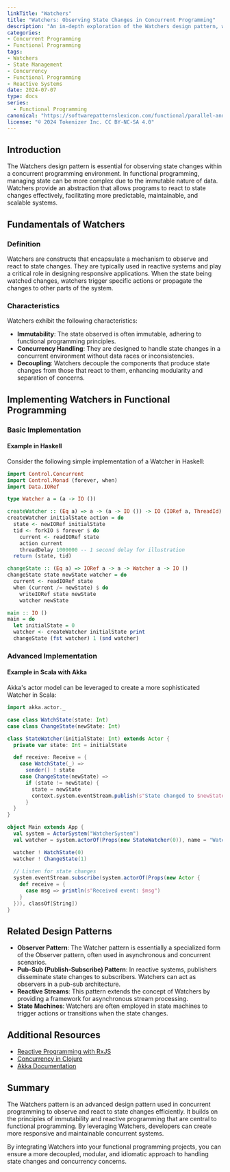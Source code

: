 ```yaml
---
linkTitle: "Watchers"
title: "Watchers: Observing State Changes in Concurrent Programming"
description: "An in-depth exploration of the Watchers design pattern, which allows functional programs to observe state changes in concurrent environments, ensuring reactive and responsive systems."
categories:
- Concurrent Programming
- Functional Programming
tags:
- Watchers
- State Management
- Concurrency
- Functional Programming
- Reactive Systems
date: 2024-07-07
type: docs
series:
  - Functional Programming
canonical: "https://softwarepatternslexicon.com/functional/parallel-and-concurrent-programming-patterns/concurrency/watchers"
license: "© 2024 Tokenizer Inc. CC BY-NC-SA 4.0"
---
```



## Introduction

The Watchers design pattern is essential for observing state changes within a concurrent programming environment. In functional programming, managing state can be more complex due to the immutable nature of data. Watchers provide an abstraction that allows programs to react to state changes effectively, facilitating more predictable, maintainable, and scalable systems.

## Fundamentals of Watchers

### Definition

Watchers are constructs that encapsulate a mechanism to observe and react to state changes. They are typically used in reactive systems and play a critical role in designing responsive applications. When the state being watched changes, watchers trigger specific actions or propagate the changes to other parts of the system.

### Characteristics

Watchers exhibit the following characteristics:
- **Immutability**: The state observed is often immutable, adhering to functional programming principles.
- **Concurrency Handling**: They are designed to handle state changes in a concurrent environment without data races or inconsistencies.
- **Decoupling**: Watchers decouple the components that produce state changes from those that react to them, enhancing modularity and separation of concerns.

## Implementing Watchers in Functional Programming

### Basic Implementation

#### Example in Haskell

Consider the following simple implementation of a Watcher in Haskell:

```haskell
import Control.Concurrent
import Control.Monad (forever, when)
import Data.IORef

type Watcher a = (a -> IO ())

createWatcher :: (Eq a) => a -> (a -> IO ()) -> IO (IORef a, ThreadId)
createWatcher initialState action = do
  state <- newIORef initialState
  tid <- forkIO $ forever $ do
    current <- readIORef state
    action current
    threadDelay 1000000 -- 1 second delay for illustration
  return (state, tid)

changeState :: (Eq a) => IORef a -> a -> Watcher a -> IO ()
changeState state newState watcher = do
  current <- readIORef state
  when (current /= newState) $ do
    writeIORef state newState
    watcher newState

main :: IO ()
main = do
  let initialState = 0
  watcher <- createWatcher initialState print
  changeState (fst watcher) 1 (snd watcher)

```

### Advanced Implementation

#### Example in Scala with Akka

Akka's actor model can be leveraged to create a more sophisticated Watcher in Scala:

```scala
import akka.actor._

case class WatchState(state: Int)
case class ChangeState(newState: Int)

class StateWatcher(initialState: Int) extends Actor {
  private var state: Int = initialState

  def receive: Receive = {
    case WatchState(_) =>
      sender() ! state
    case ChangeState(newState) =>
      if (state != newState) {
        state = newState
        context.system.eventStream.publish(s"State changed to $newState")
      }
  }
}

object Main extends App {
  val system = ActorSystem("WatcherSystem")
  val watcher = system.actorOf(Props(new StateWatcher(0)), name = "Watcher")

  watcher ! WatchState(0)
  watcher ! ChangeState(1)
  
  // Listen for state changes
  system.eventStream.subscribe(system.actorOf(Props(new Actor {
    def receive = {
      case msg => println(s"Received event: $msg")
    }
  })), classOf[String])
}
```

## Related Design Patterns

- **Observer Pattern**: The Watcher pattern is essentially a specialized form of the Observer pattern, often used in asynchronous and concurrent scenarios.
- **Pub-Sub (Publish-Subscribe) Pattern**: In reactive systems, publishers disseminate state changes to subscribers. Watchers can act as observers in a pub-sub architecture.
- **Reactive Streams**: This pattern extends the concept of Watchers by providing a framework for asynchronous stream processing.
- **State Machines**: Watchers are often employed in state machines to trigger actions or transitions when the state changes.

## Additional Resources

- [Reactive Programming with RxJS](https://www.reactivemanifesto.org/)
- [Concurrency in Clojure](https://clojure.org/reference/reducers)
- [Akka Documentation](https://akka.io/docs/)

## Summary

The Watchers pattern is an advanced design pattern used in concurrent programming to observe and react to state changes efficiently. It builds on the principles of immutability and reactive programming that are central to functional programming. By leveraging Watchers, developers can create more responsive and maintainable concurrent systems.

By integrating Watchers into your functional programming projects, you can ensure a more decoupled, modular, and idiomatic approach to handling state changes and concurrency concerns.
